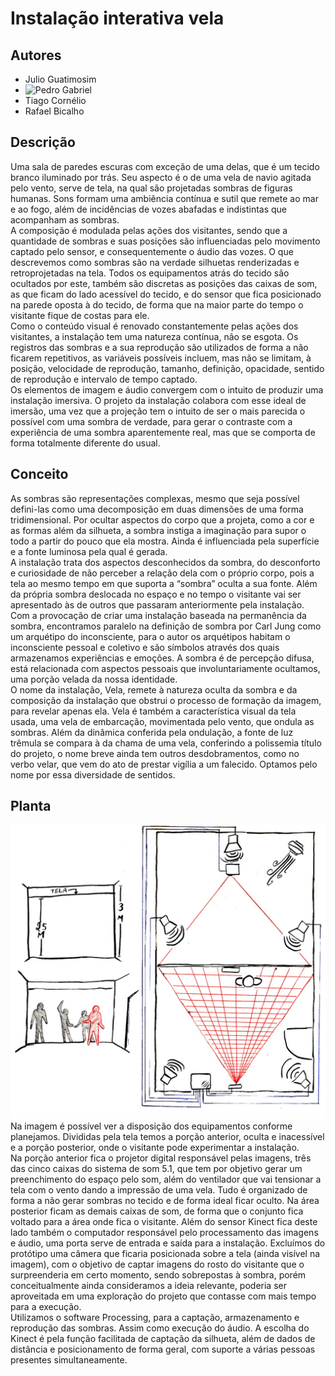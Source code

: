 # Instalação interativa vela

## Autores
* Julio Guatimosim
* ![Pedro Gabriel](https://github.com/PGPereira)
* Tiago Cornélio
* Rafael Bicalho

## Descrição
Uma sala de paredes escuras com exceção de uma delas, que é um tecido branco iluminado por trás. Seu aspecto é o de uma vela de navio agitada pelo vento, serve de tela, na qual são projetadas sombras de figuras humanas. Sons formam uma ambiência contínua e sutil que remete ao mar e ao fogo, além de incidências de vozes abafadas e indistintas que acompanham as sombras.  
A composição é modulada pelas ações dos visitantes, sendo que a quantidade de sombras e suas posições são influenciadas pelo movimento captado pelo sensor, e consequentemente o áudio das vozes. O que descrevemos como sombras são na verdade silhuetas renderizadas e retroprojetadas na tela. Todos os equipamentos atrás do tecido são ocultados por este, também são discretas as posições das caixas de som, as que ficam do lado acessível do tecido, e do sensor que fica posicionado na parede oposta à do tecido, de forma que na maior parte do tempo o visitante fique de costas para ele.  
Como o conteúdo visual é renovado constantemente pelas ações dos visitantes, a instalação tem uma natureza contínua, não se esgota. Os registros das sombras e a sua reprodução são utilizados de forma a não ficarem repetitivos, as variáveis possíveis incluem, mas não se limitam, à posição, velocidade de reprodução, tamanho, definição, opacidade, sentido de reprodução e intervalo de tempo captado.  
Os elementos de imagem e áudio convergem com o intuito de produzir uma instalação imersiva. O projeto da instalação colabora com esse ideal de imersão, uma vez que a projeção tem o intuito de ser o mais parecida o possível com uma sombra de verdade, para gerar o contraste com a experiência de uma sombra aparentemente real, mas que se comporta de forma totalmente diferente do usual.  

## Conceito
As sombras são representações complexas, mesmo que seja possível defini-las como uma decomposição em duas dimensões de uma forma tridimensional. Por ocultar aspectos do corpo que a projeta, como a cor e as formas além da silhueta, a sombra instiga a imaginação para supor o todo a partir do pouco que ela mostra. Ainda é influenciada pela superfície e a fonte luminosa pela qual é gerada.  
A instalação trata dos aspectos desconhecidos da sombra, do desconforto e curiosidade de não perceber a relação dela com o próprio corpo, pois a tela ao mesmo tempo em que suporta a “sombra” oculta a sua fonte. Além da própria sombra deslocada no espaço e no tempo o visitante vai ser apresentado às de outros que passaram anteriormente pela instalação.
Com a provocação de criar uma instalação baseada na permanência da sombra, encontramos paralelo na definição de sombra por Carl Jung como um arquétipo do inconsciente, para o autor os arquétipos habitam o inconsciente pessoal e coletivo e são símbolos através dos quais armazenamos experiências e emoções. A sombra é de percepção difusa, está relacionada com aspectos pessoais que involuntariamente ocultamos, uma porção velada da nossa identidade.  
O nome da instalação, Vela, remete à natureza oculta da sombra e da composição da instalação que obstrui o processo de formação da imagem, para revelar apenas ela. Vela é também a característica visual da tela usada, uma vela de embarcação, movimentada pelo vento, que ondula as sombras. Além da dinâmica conferida pela ondulação, a fonte de luz trêmula se compara à da chama de uma vela, conferindo a polissemia título do projeto, o nome breve ainda tem outros desdobramentos, como no verbo velar, que vem do ato de prestar vigília a um falecido. Optamos pelo nome por essa diversidade de sentidos.  

## Planta
![Planta alta e planta baixa do projeto][planta]  
Na imagem é possível ver a disposição dos equipamentos conforme planejamos. Divididas pela tela temos a porção anterior, oculta e inacessível e a porção posterior, onde o visitante pode experimentar a instalação.  
Na porção anterior fica o projetor digital responsável pelas imagens, três das cinco caixas do sistema de som 5.1, que tem por objetivo gerar um preenchimento do espaço pelo som, além do ventilador que vai tensionar a tela com o vento dando a impressão de uma vela. Tudo é organizado de forma a não gerar sombras no tecido e de forma ideal ficar oculto.
Na área posterior ficam as demais caixas de som, de forma que o conjunto fica voltado para a área onde fica o visitante. Além do sensor Kinect fica deste lado também o computador responsável pelo processamento das imagens e áudio, uma porta serve de entrada e saída para a instalação. Excluímos do protótipo uma câmera que ficaria posicionada sobre a tela (ainda visível na imagem), com o objetivo de captar imagens do rosto do visitante que o surpreenderia em certo momento, sendo sobrepostas à sombra, porém conceitualmente ainda consideramos a ideia relevante, poderia ser aproveitada em uma exploração do projeto que contasse com mais tempo para a execução.  
Utilizamos o software Processing, para a captação, armazenamento e reprodução das sombras. Assim como execução do áudio. A escolha do Kinect é pela função facilitada de captação da silhueta, além de dados de distância e posicionamento de forma geral, com suporte a várias pessoas presentes simultaneamente.  



[planta]: /planta.jpg
